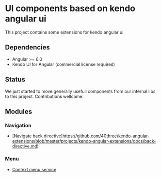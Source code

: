 # UI components based on kendo angular ui

This project contains some extensions for kendo angular ui.

## Dependencies

* Angular >= 6.0
* Kendo UI for Angular (commercial license required)

## Status

We just started to move generally usefull components from our internal libs to this project. Contributions wellcome.

## Modules

### Navigation

* [Navigate back directive]https://github.com/40three/kendo-angular-extensions/blob/master/projects/kendo-angular-extensions/docs/back-directive.md)

### Menu

* [Context menu service](https://github.com/40three/kendo-angular-extensions/blob/master/projects/kendo-angular-extensions/docs/context-menu-service.md)
